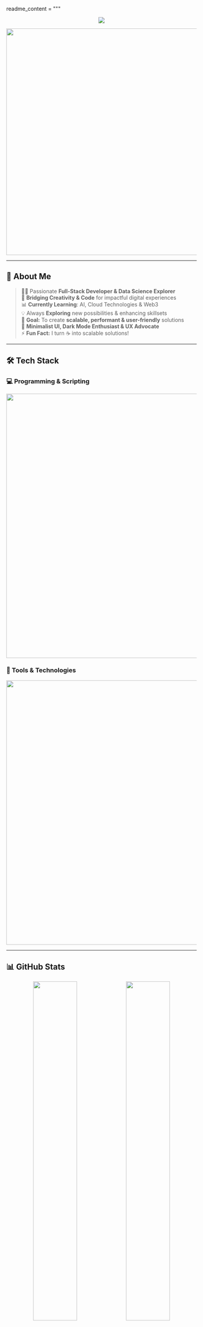 readme_content = """
<p align="center">
  <img src="https://readme-typing-svg.herokuapp.com?font=Fira+Code&size=28&pause=1000&color=36BCF7&width=700&lines=Hello,+I'm+Bhavesh+Solanki!;🚀+Full-Stack+Developer+%7C+Data+Science+Explorer;✨+Innovating+Through+Code!;💡+Lover+of+Minimal+UI+%26+Dark+Themes!;🔥+Building+Scalable+Tech!">
</p>

<p align="center">
  <img src="https://media.giphy.com/media/qgQUggAC3Pfv687qPC/giphy.gif" width="600">
</p>

---

## 🚀 About Me  

> 🧑‍💻 Passionate **Full-Stack Developer & Data Science Explorer**  
> 🌟 **Bridging Creativity & Code** for impactful digital experiences  
> 📊 **Currently Learning**: AI, Cloud Technologies & Web3  
> 💡 Always **Exploring** new possibilities & enhancing skillsets  
> 🎯 **Goal:** To create **scalable, performant & user-friendly** solutions  
> 🎨 **Minimalist UI, Dark Mode Enthusiast & UX Advocate**  
> ⚡ **Fun Fact:** I turn ☕ into scalable solutions!  

---

## 🛠️ Tech Stack  

### 💻 Programming & Scripting  
<p align="center">
  <img src="https://skillicons.dev/icons?i=python,c,cpp,html,css,js,react,nextjs,tailwind,nodejs,express,mongodb,postgres" width="700" />
</p>

### 🔧 Tools & Technologies  
<p align="center">
  <img src="https://skillicons.dev/icons?i=git,github,vscode,linux,figma,postman,docker,aws,vercel" width="700" />
</p>

---

## 📊 GitHub Stats  

<p align="center">
  <img src="https://github-readme-streak-stats.herokuapp.com?user=bhaveshsolanki159-codex&theme=github-dark-blue&hide_border=true&border_radius=10" width="48%" />
  <img src="https://github-readme-stats.vercel.app/api?username=bhaveshsolanki159-codex&show_icons=true&theme=github_dark&hide_border=true&border_radius=10" width="48%" />
</p>

<p align="center">
  <img src="https://github-profile-summary-cards.vercel.app/api/cards/repos-per-language?username=bhaveshsolanki159-codex&theme=radical" width="48%">
  <img src="https://github-profile-summary-cards.vercel.app/api/cards/most-commit-language?username=bhaveshsolanki159-codex&theme=radical" width="48%">
</p>

---

## 🔥 Achievements & Activity  

<p align="center">
  <img src="https://github-profile-trophy.vercel.app/?username=bhaveshsolanki159-codex&theme=radical&no-frame=true&margin-w=10" width="80%" />
</p>

<p align="center">
  <img src="https://github-readme-graph.vercel.app/graph?username=bhaveshsolanki159-codex&theme=dracula&hide_border=true" width="100%"/>
</p>

---

## 🌎 Connect & Collaborate 🚀  

<p align="center">
  <a href="https://github.com/bhaveshsolanki159-codex" target="_blank" title="GitHub">
    <img src="https://img.shields.io/badge/GitHub-171515?style=for-the-badge&logo=github&logoColor=white" />
  </a>
  <a href="https://www.linkedin.com/in/bhavesh-solanki-5bb6b8325" target="_blank" title="LinkedIn">
    <img src="https://img.shields.io/badge/LinkedIn-0A66C2?style=for-the-badge&logo=linkedin&logoColor=white" />
  </a>
  <a href="https://twitter.com/your_twitter_handle" target="_blank" title="Twitter">
    <img src="https://img.shields.io/badge/Twitter-1DA1F2?style=for-the-badge&logo=twitter&logoColor=white" />
  </a>
  <a href="mailto:bhaveshsolankibj159@gmail.com" target="_blank" title="Email">
    <img src="https://img.shields.io/badge/Email-D14836?style=for-the-badge&logo=gmail&logoColor=white" />
  </a>
</p>

---

### 🎯 **"Innovate, Code & Build the Future!"** 🚀  

<p align="center">
  <img src="https://media.giphy.com/media/ZVik7pBtu9dNS/giphy.gif" width="600">
</p>
"""

# Write to README.md
with open("README.md", "w", encoding="utf-8") as file:
    file.write(readme_content)

print("README.md has been generated successfully!")
